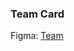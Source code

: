 ### Team Card

Figma: <a href="https://www.figma.com/file/YytPC8rosDW53ciYcio6IZ/Team-Card?type=design&node-id=0-1&mode=design&t=qs6U4P1p6PAZ7GAf-0">Team</a>
